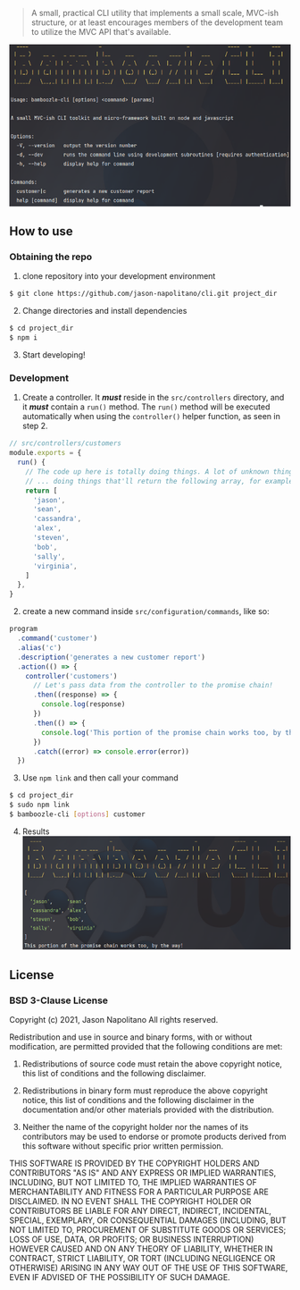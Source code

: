 > A small, practical CLI utility that implements a small scale, MVC-ish structure, or at least
> encourages members of the development team to utilize the MVC API that's available.

![Screenshot](docs/screenshot.png)

## How to use

### Obtaining the repo

1. clone repository into your development environment

```bash
$ git clone https://github.com/jason-napolitano/cli.git project_dir
```

2. Change directories and install dependencies

```bash
$ cd project_dir
$ npm i
```

3. Start developing!

### Development

1. Create a controller. It **_must_** reside in the `src/controllers` directory,
   and it **_must_** contain a `run()` method. The `run()` method will be executed
   automatically when using the `controller()` helper function, as seen in step 2.

```js
// src/controllers/customers
module.exports = {
  run() {
    // The code up here is totally doing things. A lot of unknown things ...
    // ... doing things that'll return the following array, for example
    return [
      'jason',
      'sean',
      'cassandra',
      'alex',
      'steven',
      'bob',
      'sally',
      'virginia',
    ]
  },
}
```

2. create a new command inside `src/configuration/commands`, like so:

```js
program
  .command('customer')
  .alias('c')
  .description('generates a new customer report')
  .action(() => {
    controller('customers')
      // Let's pass data from the controller to the promise chain!
      .then((response) => {
        console.log(response)
      })
      .then(() => {
        console.log('This portion of the promise chain works too, by the way!')
      })
      .catch((error) => console.error(error))
  })
```

3. Use `npm link` and then call your command

```bash
$ cd project_dir
$ sudo npm link
$ bamboozle-cli [options] customer
```

4. Results
   ![Screenshot2](docs/screenshot-2.png)

## License

### BSD 3-Clause License

Copyright (c) 2021, Jason Napolitano
All rights reserved.

Redistribution and use in source and binary forms, with or without
modification, are permitted provided that the following conditions are met:

1. Redistributions of source code must retain the above copyright notice, this
   list of conditions and the following disclaimer.

2. Redistributions in binary form must reproduce the above copyright notice,
   this list of conditions and the following disclaimer in the documentation
   and/or other materials provided with the distribution.

3. Neither the name of the copyright holder nor the names of its
   contributors may be used to endorse or promote products derived from
   this software without specific prior written permission.

THIS SOFTWARE IS PROVIDED BY THE COPYRIGHT HOLDERS AND CONTRIBUTORS "AS IS"
AND ANY EXPRESS OR IMPLIED WARRANTIES, INCLUDING, BUT NOT LIMITED TO, THE
IMPLIED WARRANTIES OF MERCHANTABILITY AND FITNESS FOR A PARTICULAR PURPOSE ARE
DISCLAIMED. IN NO EVENT SHALL THE COPYRIGHT HOLDER OR CONTRIBUTORS BE LIABLE
FOR ANY DIRECT, INDIRECT, INCIDENTAL, SPECIAL, EXEMPLARY, OR CONSEQUENTIAL
DAMAGES (INCLUDING, BUT NOT LIMITED TO, PROCUREMENT OF SUBSTITUTE GOODS OR
SERVICES; LOSS OF USE, DATA, OR PROFITS; OR BUSINESS INTERRUPTION) HOWEVER
CAUSED AND ON ANY THEORY OF LIABILITY, WHETHER IN CONTRACT, STRICT LIABILITY,
OR TORT (INCLUDING NEGLIGENCE OR OTHERWISE) ARISING IN ANY WAY OUT OF THE USE
OF THIS SOFTWARE, EVEN IF ADVISED OF THE POSSIBILITY OF SUCH DAMAGE.
